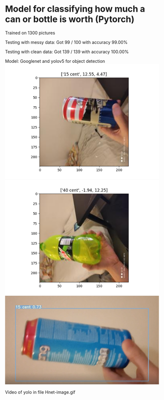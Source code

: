 # Model for classifying how much a can or bottle is worth (Pytorch)
Trained on 1300 pictures

Testing with messy data:    Got 99 / 100 with accuracy 99.00%  

Testing with clean data:    Got 139 / 139 with accuracy 100.00%  

Model: Googlenet and yolov5 for object detection
![alt text](https://github.com/LaihoE/PanttiCV/blob/main/15_cent_example.png?raw=true)
![alt text](https://github.com/LaihoE/PanttiCV/blob/main/40_cent_example.png?raw=true)
![alt text](https://github.com/LaihoE/PanttiCV/blob/main/yolopic.png?raw=true)

Video of yolo in file Hnet-image.gif
